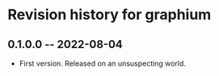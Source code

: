 # Revision history for graphium

## 0.1.0.0 -- 2022-08-04

* First version. Released on an unsuspecting world.
